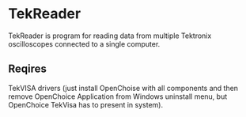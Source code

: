 # TekReader
TekReader is program for reading data from multiple Tektronix oscilloscopes connected to a single computer.

## Reqires
TekVISA drivers (just install OpenChoise with all components and then remove OpenChoice Application from Windows uninstall menu, but OpenChoice TekVisa has to present in system).
